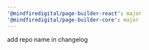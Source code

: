```yaml
---
'@mindfiredigital/page-builder-react': major
'@mindfiredigital/page-builder-core': major
---
```


add repo name in changelog
